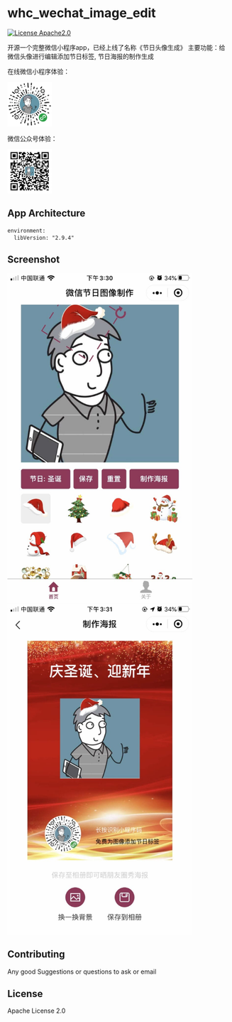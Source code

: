 <!--
 * @Author: whc
 * @Date: 2019-11-07 16:39:05
 * @LastEditTime : 2020-01-05 15:53:35
 -->
# whc_wechat_image_edit

[![License Apache2.0](https://img.shields.io/hexpm/l/plug.svg)](https://raw.githubusercontent.com/attentiveness/whcapp/master/LICENSE)

开源一个完整微信小程序app，已经上线了名称《节日头像生成》
主要功能：给微信头像进行编辑添加节日标签, 节日海报的制作生成

在线微信小程序体验：

<img src = "./screenshot/app_code.jpg" width = "100"/>

微信公众号体验：

<img src = "./screenshot/gongzong_code.jpg" width = "100"/>

## App Architecture
```
environment:
  libVersion: "2.9.4"
```


## Screenshot
<img src = "./screenshot/home.jpg" width = "417"/><img src = "./screenshot/poster.jpg" width = "417"/>


## Contributing

Any good Suggestions or questions to ask or email

## License

Apache License 2.0

